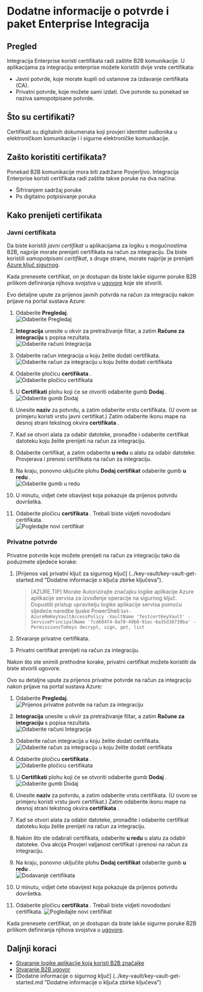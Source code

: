 
<properties
    pageTitle="Pomoću certifikata na paket Enterprise Integracija | Microsoft Azure"
    description="Saznajte kako pomoću certifikata pomoću paket Enterprise integracije i logike aplikacija"
    services="logic-apps"
    documentationCenter=".net,nodejs,java"
    authors="msftman"
    manager="erikre"
    editor="cgronlun"/>

<tags
    ms.service="logic-apps"
    ms.workload="integration"
    ms.tgt_pltfrm="na"
    ms.devlang="na"
    ms.topic="article"
    ms.date="09/06/2016"
    ms.author="deonhe"/>

# <a name="learn-about-certificates-and-enterprise-integration-pack"></a>Dodatne informacije o potvrde i paket Enterprise Integracija

## <a name="overview"></a>Pregled
Integracija Enterprise koristi certifikata radi zaštite B2B komunikacije. U aplikacijama za integraciju enterprise možete koristiti dvije vrste certifikata:

- Javni potvrde, koje morate kupili od ustanove za izdavanje certifikata (CA).
- Privatni potvrde, koje možete sami izdati. Ove potvrde su ponekad se naziva samopotpisane potvrde.


## <a name="what-are-certificates"></a>Što su certifikati?
Certifikati su digitalnih dokumenata koji provjeri identitet sudionika u elektroničkom komunikacije i i sigurne elektroničke komunikacije.

## <a name="why-use-certificates"></a>Zašto koristiti certifikata?
Ponekad B2B komunikacije mora biti zadržane Povjerljivo. Integracija Enterprise koristi certifikata radi zaštite takve poruke na dva načina:

- Šifriranjem sadržaj poruke
- Po digitalno potpisivanje poruka  

## <a name="how-do-you-upload-certificates"></a>Kako prenijeti certifikata

### <a name="public-certificates"></a>Javni certifikata
Da biste koristili *javni certifikat* u aplikacijama za logiku s mogućnostima B2B, najprije morate prenijeti certifikata na račun za integraciju. Da biste koristili *samopotpisani certifikat*, s druge strane, morate najprije je prenijeti [Azure ključ sigurnog](../key-vault/key-vault-get-started.md "Informirajte se o sigurnog ključ").

Kada prenesete certifikat, on je dostupan da biste lakše sigurne poruke B2B prilikom definiranja njihova svojstva u [ugovore](./app-service-logic-enterprise-integration-agreements.md) koje ste stvorili.  

Evo detaljne upute za prijenos javnih potvrda na račun za integraciju nakon prijave na portal sustava Azure:

1. Odaberite **Pregledaj**.  
    ![Odaberite Pregledaj](./media/app-service-logic-enterprise-integration-overview/overview-1.png)  

2. **Integracija** unesite u okvir za pretraživanje filtar, a zatim **Račune za integraciju** s popisa rezultata.     
    ![Odaberite računi Integracija](./media/app-service-logic-enterprise-integration-overview/overview-2.png)

3. Odaberite račun integracija u koju želite dodati certifikata.  
    ![Odaberite račun za integraciju u koju želite dodati certifikata](./media/app-service-logic-enterprise-integration-overview/overview-3.png)  

4.  Odaberite pločicu **certifikata** .  
    ![Odaberite pločicu certifikata](./media/app-service-logic-enterprise-integration-certificates/certificate-1.png)

5. U **Certifikati** plohu koji će se otvoriti odaberite gumb **Dodaj** .
    ![Odaberite gumb Dodaj](./media/app-service-logic-enterprise-integration-certificates/certificate-2.png)

6. Unesite **naziv** za potvrdu, a zatim odaberite vrstu certifikata. (U ovom se primjeru koristi vrstu javni certifikat.) Zatim odaberite ikonu mape na desnoj strani tekstnog okvira **certifikata** .

7. Kad se otvori alata za odabir datoteke, pronađite i odaberite certifikat datoteku koju želite prenijeti na račun za integraciju.

8. Odaberite certifikat, a zatim odaberite **u redu** u alatu za odabir datoteke. Provjerava i prenosi certifikata na račun za integraciju.

8. Na kraju, ponovno uključite plohu **Dodaj certifikat** odaberite gumb **u redu** .  
    ![Odaberite gumb u redu](./media/app-service-logic-enterprise-integration-certificates/certificate-3.png)  

9. U minutu, vidjet ćete obavijest koja pokazuje da prijenos potvrdu dovršetka.

10. Odaberite pločicu **certifikata** . Trebali biste vidjeti novododani certifikata.  
    ![Pogledajte novi certifikat](./media/app-service-logic-enterprise-integration-certificates/certificate-4.png)  

### <a name="private-certificates"></a>Privatne potvrde
Privatne potvrde koje možete prenijeti na račun za integraciju tako da poduzmete sljedeće korake:  

1. [Prijenos vaš privatni ključ za sigurnog ključ] (../key-vault/key-vault-get-started.md "Dodatne informacije o ključa zbirke ključeva").  

    > [AZURE.TIP] Morate Autorizirajte značajku logike aplikacije Azure aplikacije servisa za izvođenje operacije na sigurnog ključ. Dopustiti pristup upravitelju logike aplikacije servisa pomoću sljedeće naredbe ljuske PowerShell:`Set-AzureRmKeyVaultAccessPolicy -VaultName 'TestcertKeyVault' -ServicePrincipalName '7cd684f4-8a78-49b0-91ec-6a35d38739ba' -PermissionsToKeys decrypt, sign, get, list`  

2. Stvaranje privatne certifikata.  

3. Privatni certifikat prenijeti na račun za integraciju.

Nakon što ste snimili prethodne korake, privatni certifikat možete koristiti da biste stvorili ugovore.

Ovo su detaljne upute za prijenos privatne potvrde na račun za integraciju nakon prijave na portal sustava Azure:  

1. Odaberite **Pregledaj**.  
    ![Prijenos privatne potvrde na račun za integraciju](./media/app-service-logic-enterprise-integration-overview/overview-1.png)    

2. **Integracija** unesite u okvir za pretraživanje filtar, a zatim **Račune za integraciju** s popisa rezultata.     
    ![Odaberite računi Integracija](./media/app-service-logic-enterprise-integration-overview/overview-2.png)  

3. Odaberite račun integracija u koju želite dodati certifikata.  
    ![Odaberite račun za integraciju u koju želite dodati certifikata](./media/app-service-logic-enterprise-integration-overview/overview-3.png)  

4. Odaberite pločicu **certifikata** .  
    ![Odaberite pločicu certifikata](./media/app-service-logic-enterprise-integration-certificates/certificate-1.png)  

5. U **Certifikati** plohu koji će se otvoriti odaberite gumb **Dodaj** .
    ![Odaberite gumb Dodaj](./media/app-service-logic-enterprise-integration-certificates/certificate-2.png)

6. Unesite **naziv** za potvrdu, a zatim odaberite vrstu certifikata. (U ovom se primjeru koristi vrstu javni certifikat.) Zatim odaberite ikonu mape na desnoj strani tekstnog okvira **certifikata** .

7. Kad se otvori alata za odabir datoteke, pronađite i odaberite certifikat datoteku koju želite prenijeti na račun za integraciju.

8. Nakon što ste odabrali certifikata, odaberite **u redu** u alatu za odabir datoteke. Ova akcija Provjeri valjanost certifikat i prenosi na račun za integraciju.

9. Na kraju, ponovno uključite plohu **Dodaj certifikat** odaberite gumb **u redu** .  
    ![Dodavanje certifikata](./media/app-service-logic-enterprise-integration-certificates/privatecertificate-1.png)  

10. U minutu, vidjet ćete obavijest koja pokazuje da prijenos potvrdu dovršetka.

11. Odaberite pločicu **certifikata** . Trebali biste vidjeti novododani certifikata.
    ![Pogledajte novi certifikat](./media/app-service-logic-enterprise-integration-certificates/privatecertificate-2.png)  

Kada prenesete certifikat, on je dostupan da biste lakše sigurne poruke B2B prilikom definiranja njihova svojstva u [ugovore](./app-service-logic-enterprise-integration-agreements.md).  

## <a name="next-steps"></a>Daljnji koraci
- [Stvaranje logike aplikacije koja koristi B2B značajke](./app-service-logic-enterprise-integration-b2b.md)  
- [Stvaranje B2B ugovor](./app-service-logic-enterprise-integration-agreements.md)  
- [Dodatne informacije o sigurnog ključ] (../key-vault/key-vault-get-started.md "Dodatne informacije o ključa zbirke ključeva")  
